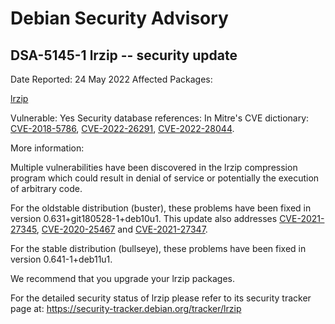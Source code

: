 
Debian Security Advisory
========================


DSA-5145-1 lrzip -- security update
-----------------------------------



Date Reported:
24 May 2022
Affected Packages:

[lrzip](https://packages.debian.org/src:lrzip)

Vulnerable:
Yes
Security database references:
In Mitre's CVE dictionary: [CVE-2018-5786](https://security-tracker.debian.org/tracker/CVE-2018-5786), [CVE-2022-26291](https://security-tracker.debian.org/tracker/CVE-2022-26291), [CVE-2022-28044](https://security-tracker.debian.org/tracker/CVE-2022-28044).  

More information:

Multiple vulnerabilities have been discovered in the lrzip compression
program which could result in denial of service or potentially the
execution of arbitrary code.


For the oldstable distribution (buster), these problems have been fixed
in version 0.631+git180528-1+deb10u1. This update also addresses
[CVE-2021-27345](https://security-tracker.debian.org/tracker/CVE-2021-27345),
[CVE-2020-25467](https://security-tracker.debian.org/tracker/CVE-2020-25467) and
[CVE-2021-27347](https://security-tracker.debian.org/tracker/CVE-2021-27347).


For the stable distribution (bullseye), these problems have been fixed in
version 0.641-1+deb11u1.


We recommend that you upgrade your lrzip packages.


For the detailed security status of lrzip please refer to
its security tracker page at:
<https://security-tracker.debian.org/tracker/lrzip>






